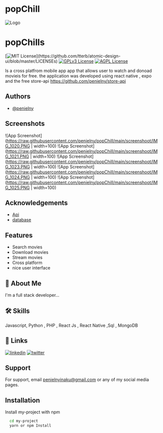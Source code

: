 # popChill

![Logo](https://raw.githubusercontent.com/penielny/popChill/main/assets/favicon.png|width=50)


# popChills
[![MIT License](https://img.shields.io/apm/l/atomic-design-ui.svg?)](https://github.com/tterb/atomic-design-ui/blob/master/LICENSEs) 
[![GPLv3 License](https://img.shields.io/badge/License-GPL%20v3-yellow.svg)](https://opensource.org/licenses/)
[![AGPL License](https://img.shields.io/badge/license-AGPL-blue.svg)](http://www.gnu.org/licenses/agpl-3.0)


Is a cross platfrom mobile app app that allows user to watch and donoad movieis for free.
the application was developed using react native , expo and the free store-api https://github.com/penielny/store-api



## Authors

- [@penielny](https://github.com/penielny)


## Screenshots

![App Screenshot](https://raw.githubusercontent.com/penielny/popChill/main/screenshoot/IMG_1020.PNG | width=100)
![App Screenshot](https://raw.githubusercontent.com/penielny/popChill/main/screenshoot/IMG_1021.PNG | width=100)
![App Screenshot](https://raw.githubusercontent.com/penielny/popChill/main/screenshoot/IMG_1023.PNG | width=100)
![App Screenshot](https://raw.githubusercontent.com/penielny/popChill/main/screenshoot/IMG_1024.PNG | width=100)
![App Screenshot](https://raw.githubusercontent.com/penielny/popChill/main/screenshoot/IMG_1025.PNG | width=100)


## Acknowledgements

 - [Api](https://github.com/penielny/store-api)
 - [database](lightdl.xyz)



## Features

- Search movies
- Download movies
- Stream movies
- Cross platform
- nice user interface


## 🚀 About Me
I'm a full stack developer...


## 🛠 Skills
Javascript, Python , PHP , React Js , React Native ,Sql , MongoDB


## 🔗 Links
[![linkedin](https://img.shields.io/badge/linkedin-0A66C2?style=for-the-badge&logo=linkedin&logoColor=white)](https://gh.linkedin.com/in/peniel-nyinaku-39a242173)
[![twitter](https://img.shields.io/badge/twitter-1DA1F2?style=for-the-badge&logo=twitter&logoColor=white)](https://twitter.com/peniel_cgh)


## Support

For support, email penielnyinaku@gmail.com or any of my social media pages.


## Installation

Install my-project with npm

```bash
  cd my-project
  yarn or npm Install
```
    
